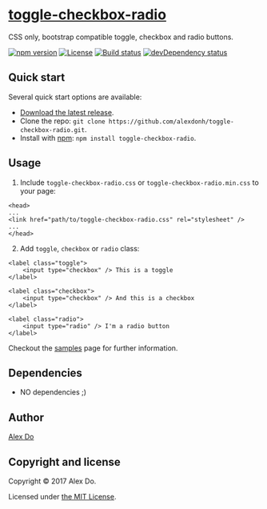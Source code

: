 # [toggle-checkbox-radio](https://alexdonh.github.io/toggle-checkbox-radio/)

CSS only, bootstrap compatible toggle, checkbox and radio buttons.

[![npm version](https://img.shields.io/npm/v/toggle-checkbox-radio.svg)](https://www.npmjs.com/package/toggle-checkbox-radio)
[![License](https://img.shields.io/npm/l/toggle-checkbox-radio.svg)][license]
[![Build status](https://travis-ci.org/alexdonh/toggle-checkbox-radio.svg)](https://travis-ci.org/alexdonh/toggle-checkbox-radio)
[![devDependency status](https://david-dm.org/alexdonh/toggle-checkbox-radio/dev-status.svg)](https://david-dm.org/alexdonh/toggle-checkbox-radio?type=dev)


## Quick start

Several quick start options are available:

* [Download the latest release](https://github.com/alexdonh/toggle-checkbox-radio/releases/download/1.0.1/toggle-checkbox-radio-1.0.1.zip "Download toggle-checkbox-radio").
* Clone the repo: `git clone https://github.com/alexdonh/toggle-checkbox-radio.git`.
* Install with [npm](https://www.npmjs.com): `npm install toggle-checkbox-radio`.


## Usage

1. Include `toggle-checkbox-radio.css` or `toggle-checkbox-radio.min.css` to your page:

```
<head>
...
<link href="path/to/toggle-checkbox-radio.css" rel="stylesheet" />
...
</head>
```

2. Add `toggle`, `checkbox` or `radio` class:

```
<label class="toggle">
	<input type="checkbox" /> This is a toggle
</label>

<label class="checkbox">
	<input type="checkbox" /> And this is a checkbox
</label>

<label class="radio">
	<input type="radio" /> I'm a radio button
</label>
```

Checkout the [samples](https://alexdonh.github.io/toggle-checkbox-radio/) page for further information.


## Dependencies

* NO dependencies ;)


## Author

[Alex Do](https://github.com/alexdonh)


## Copyright and license

Copyright © 2017 Alex Do.

Licensed under [the MIT License][license].

[license]: https://github.com/alexdonh/toggle-checkbox-radio/blob/master/LICENSE